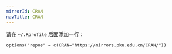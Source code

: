 ```yaml
---
mirrorId: CRAN
navTitle: CRAN
---
```


请在 `~/.Rprofile` 后面添加一行：

```
options("repos" = c(CRAN="https://mirrors.pku.edu.cn/CRAN/"))
```
